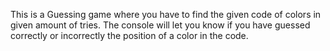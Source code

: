 This is a Guessing game where you have to find the given code of colors in given amount of tries.
The console will let you know if you have guessed correctly or incorrectly the position of a color in the code.
